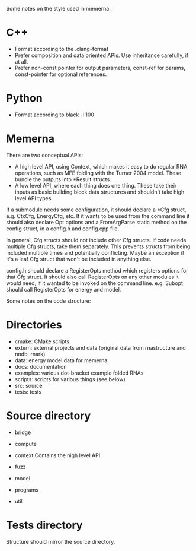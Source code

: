 Some notes on the style used in memerna:

# C++
- Format according to the .clang-format
- Prefer composition and data oriented APIs. Use inheritance carefully, if at
   all.
- Prefer non-const pointer for output parameters, const-ref for params,
   const-pointer for optional references.

# Python
- Format according to black -l 100

# Memerna
There are two conceptual APIs:
- A high level API, using Context, which makes it easy to do regular RNA
  operations, such as MFE folding with the Turner 2004 model. These
  bundle the outputs into *Result structs.
- A low level API, where each thing does one thing. These take their inputs as
  basic building block data structures and shouldn't take high level API types.

If a submodule needs some configuration, it should declare a *Cfg struct, e.g.
CtxCfg, EnergyCfg, etc. If it wants to be used from the command line it should
also declare Opt options and a FromArgParse static method on the config struct,
in a config.h and config.cpp file.

In general, Cfg structs should not include other Cfg structs. If code needs
multiple Cfg structs, take them separately. This prevents
structs from being included multiple times and potentially conflicting. Maybe
an exception if it's a leaf Cfg struct that won't be included in anything else.

config.h should declare a RegisterOpts method which registers options for
that Cfg struct. It should also call RegisterOpts on any other modules it
would need, if it wanted to be invoked on the command line. e.g. Subopt
should call RegisterOpts for energy and model.

Some notes on the code structure:

# Directories
- cmake: CMake scripts
- extern: external projects and data (original data from rnastructure and nndb, rnark)
- data: energy model data for memerna
- docs: documentation
- examples: various dot-bracket example folded RNAs
- scripts: scripts for various things (see below)
- src: source
- tests: tests

# Source directory
- bridge
- compute
- context
Contains the high level API.

- fuzz
- model
- programs
- util

# Tests directory
Structure should mirror the source directory.
